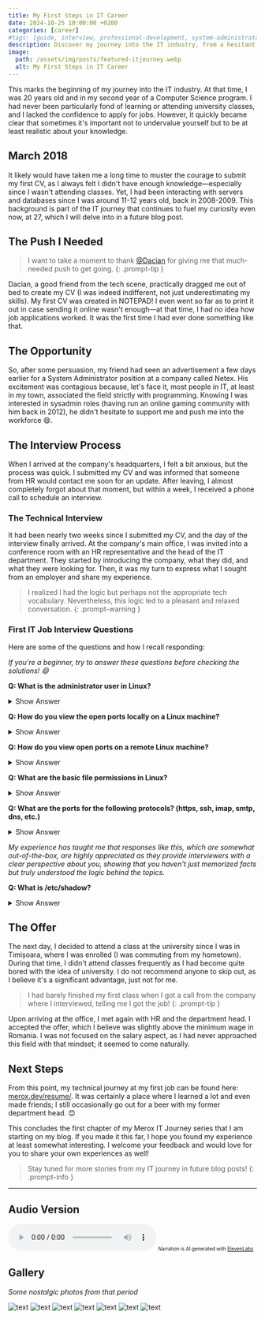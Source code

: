 ```yaml
---
title: My First Steps in IT Career
date: 2024-10-25 10:00:00 +0200
categories: [career]
#tags: [guide, interview, professional-development, system-administrator]
description: Discover my journey into the IT industry, from a hesitant student to landing my first job as a System Administrator. Explore the challenges, experiences, and valuable lessons learned along the way.
image:
  path: /assets/img/posts/featured-itjourney.webp
  alt: My First Steps in IT Career
---
```


This marks the beginning of my journey into the IT industry. At that time, I was 20 years old and in my second year of a Computer Science program. I had never been particularly fond of learning or attending university classes, and I lacked the confidence to apply for jobs. However, it quickly became clear that sometimes it's important not to undervalue yourself but to be at least realistic about your knowledge.

## March 2018

It likely would have taken me a long time to muster the courage to submit my first CV, as I always felt I didn't have enough knowledge—especially since I wasn't attending classes. Yet, I had been interacting with servers and databases since I was around 11-12 years old, back in 2008-2009. This background is part of the IT journey that continues to fuel my curiosity even now, at 27, which I will delve into in a future blog post.

## The Push I Needed

> I want to take a moment to thank [@Dacian](https://github.com/daciancopo) for giving me that much-needed push to get going.
{: .prompt-tip }

Dacian, a good friend from the tech scene, practically dragged me out of bed to create my CV (I was indeed indifferent, not just underestimating my skills). My first CV was created in NOTEPAD! I even went so far as to print it out in case sending it online wasn't enough—at that time, I had no idea how job applications worked. It was the first time I had ever done something like that.

## The Opportunity

So, after some persuasion, my friend had seen an advertisement a few days earlier for a System Administrator position at a company called Netex. His excitement was contagious because, let's face it, most people in IT, at least in my town, associated the field strictly with programming. Knowing I was interested in sysadmin roles (having run an online gaming community with him back in 2012), he didn't hesitate to support me and push me into the workforce 😄.

## The Interview Process

When I arrived at the company's headquarters, I felt a bit anxious, but the process was quick. I submitted my CV and was informed that someone from HR would contact me soon for an update. After leaving, I almost completely forgot about that moment, but within a week, I received a phone call to schedule an interview.

### The Technical Interview

It had been nearly two weeks since I submitted my CV, and the day of the interview finally arrived. At the company's main office, I was invited into a conference room with an HR representative and the head of the IT department. They started by introducing the company, what they did, and what they were looking for. Then, it was my turn to express what I sought from an employer and share my experience.

> I realized I had the logic but perhaps not the appropriate tech vocabulary. Nevertheless, this logic led to a pleasant and relaxed conversation.
{: .prompt-warning }

### First IT Job Interview Questions

Here are some of the questions and how I recall responding:

*If you're a beginner, try to answer these questions before checking the solutions! 😄*

**Q: What is the administrator user in Linux?**

<details>
<summary>Show Answer</summary>
<div markdown="1">
> **A:** root
{: .prompt-info }
</div>
</details>

**Q: How do you view the open ports locally on a Linux machine?**

<details>
<summary>Show Answer</summary>
<div markdown="1">
> **A:** `netstat -tulpen`
{: .prompt-info }
</div>
</details>

**Q: How do you view open ports on a remote Linux machine?**

<details>
<summary>Show Answer</summary>
<div markdown="1">
> **A:** `nmap`
{: .prompt-info }
</div>
</details>

**Q: What are the basic file permissions in Linux?**

<details>
<summary>Show Answer</summary>
<div markdown="1">
> **A:** r - read(4), w - write(2), x - execute(1)
{: .prompt-info }
</div>
</details>

**Q: What are the ports for the following protocols? (https, ssh, imap, smtp, dns, etc.)**

<details>
<summary>Show Answer</summary>
<div markdown="1">
> **A:** http - 80; https - 443; ssh - 22; I don't know the others off the top of my head, but I can find out quickly using the command: `cat /etc/services | grep -i mysql`
{: .prompt-info }
</div>
</details>

*My experience has taught me that responses like this, which are somewhat out-of-the-box, are highly appreciated as they provide interviewers with a clear perspective about you, showing that you haven't just memorized facts but truly understood the logic behind the topics.*

**Q: What is /etc/shadow?**

<details>
<summary>Show Answer</summary>
<div markdown="1">
> **A:** A file that contains local users and their encrypted passwords on Linux systems, visible only to the root user.
{: .prompt-info }
</div>
</details>

## The Offer

The next day, I decided to attend a class at the university since I was in Timișoara, where I was enrolled (I was commuting from my hometown). During that time, I didn't attend classes frequently as I had become quite bored with the idea of university. I do not recommend anyone to skip out, as I believe it's a significant advantage, just not for me.

> I had barely finished my first class when I got a call from the company where I interviewed, telling me I got the job!
{: .prompt-tip }

Upon arriving at the office, I met again with HR and the department head. I accepted the offer, which I believe was slightly above the minimum wage in Romania. I was not focused on the salary aspect, as I had never approached this field with that mindset; it seemed to come naturally.

## Next Steps

From this point, my technical journey at my first job can be found here: [merox.dev/resume/](https://merox.dev/resume/). It was certainly a place where I learned a lot and even made friends; I still occasionally go out for a beer with my former department head. 😊

This concludes the first chapter of my Merox IT Journey series that I am starting on my blog. If you made it this far, I hope you found my experience at least somewhat interesting. I welcome your feedback and would love for you to share your own experiences as well!

> Stay tuned for more stories from my IT journey in future blog posts!
{: .prompt-info }

---

## Audio Version

<audio controls>
  <source src="/assets/audio/elevenlabs_first-steps-in-it-career-meroxdev.mp3" type="audio/mpeg">
  Your browser does not support the audio element.
</audio>
<span style="font-size: 0.7em;">Narration is AI generated with <a href="https://elevenlabs.io/">ElevenLabs</a></span>

## Gallery

*Some nostalgic photos from that period*

![text](../assets/img/posts/gallery-it-career/1.jpg) 
![text](../assets/img/posts/gallery-it-career/2.jpg)
![text](../assets/img/posts/gallery-it-career/3.jpg)
![text](../assets/img/posts/gallery-it-career/4.jpg)
![text](../assets/img/posts/gallery-it-career/5.jpg)
![text](../assets/img/posts/gallery-it-career/6.jpg)
![text](../assets/img/posts/gallery-it-career/7.jpg)